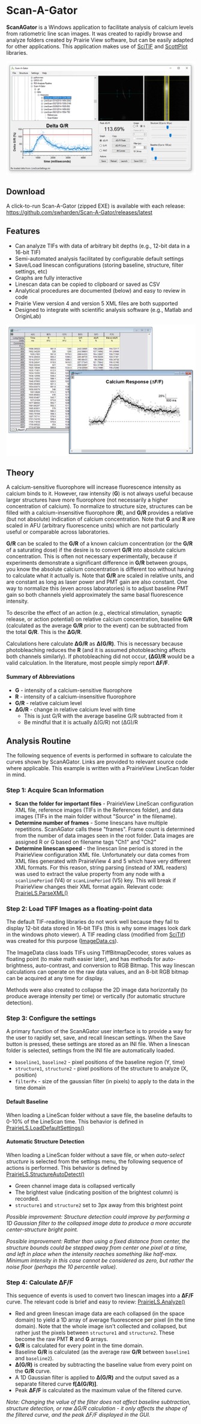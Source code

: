 # Scan-A-Gator
**ScanAGator** is a Windows application to facilitate analysis of calcium levels from ratiometric line scan images. It was created to rapidly browse and analyze folders created by Prairie View software, but can be easily adapted for other applications. This application makes use of [SciTIF](https://github.com/swharden/SciTIF) and [ScottPlot](https://github.com/swharden/ScottPlot) libraries.

![](src/ScanAGator/screenshot.png)

## Download
A click-to-run Scan-A-Gator (zipped EXE) is available with each release:\
https://github.com/swharden/Scan-A-Gator/releases/latest

## Features
* Can analyze TIFs with data of arbitrary bit depths (e.g., 12-bit data in a 16-bit TIF)
* Semi-automated analysis facilitated by configurable default settings
* Save/Load linescan configurations (storing baseline, structure, filter settings, etc)
* Graphs are fully interactive
* Linescan data can be copied to clipboard or saved as CSV
* Analytical procedures are documented (below) and easy to review in code
* Prairie View version 4 and version 5 XML files are both supported
* Designed to integrate with scientific analysis software (e.g., Matlab and OriginLab)

![](doc/graphics/Graph1making.png)

## Theory

A calcium-sensitive fluorophore will increase fluorescence intensity as calcium binds to it. However, raw intensity (**G**) is not always useful because larger structures have more fluorophore (not necessarily a higher concentration of calcium). To normalize to structure size, structures can be filled with a calcium-insensitive fluorophore (**R**), and **G/R** provides a relative (but not absolute) indication of calcium concentration. Note that **G** and **R** are scaled in AFU (arbitrary fluorescence units) which are not particularly useful or comparable across laboratories.

**G/R** can be scaled to the **G/R** of a known calcium concentration (or the **G/R** of a saturating dose) if the desire is to convert **G/R** into absolute calcium concentration. This is often not necessary experimentally, because if experiments demonstrate a significant difference in **G/R** between groups, you know the absolute calcium concentration is different too without having to calculate what it actually is. Note that **G/R** are scaled in relative units, and are constant as long as laser power and PMT gain are also constant. One way to normalize this (even across laboratories) is to adjust baseline PMT gain so both channels yield approximately the same basal fluorescence intensity.

To describe the effect of an action (e.g., electrical stimulation, synaptic release, or action potential) on relative calcium concentration, baseline **G/R** (calculated as the average **G/R** prior to the event) can be subtracted from the total **G/R**. This is the **ΔG/R**. 

Calculations here calculate **ΔG/R** as **Δ(G/R)**. This is necessary because photobleaching reduces the **R** (and it is assumed photobleaching affects both channels similarly). If photobleaching did not occur, **(ΔG)/R** would be a valid calculation. In the literature, most people simply report **ΔF/F**.

#### Summary of Abbreviations
* **G** - intensity of a calcium-sensitive fluorophore 
* **R** - intensity of a calcium-insensitive fluorophore
* **G/R** - relative calcium level
* **ΔG/R** - change in relative calcium level with time
  * This is just G/R with the average baseline G/R subtracted from it
  * Be mindful that it is actually Δ(G/R) not (ΔG)/R
  

## Analysis Routine
The following sequence of events is performed in software to calculate the curves shown by ScanAGator. Links are provided to relevant source code where applicable. This example is written with a PrairieView LineScan folder in mind.

### Step 1: Acquire Scan Information
* **Scan the folder for important files** - PrairieView LineScan configuration XML file, reference images (TIFs in the References folder), and data images (TIFs in the main folder without "Source" in the filename).
* **Determine number of frames** - Some linescans have multiple repetitions. ScanAGator calls these "frames". Frame count is determined from the number of data images seen in the root folder. Data images are assigned R or G based on filename tags "Ch1" and "Ch2"
* **Determine linescan speed** - the linescan line period is stored in the PrairieView configuration XML file. Unfortunately our data comes from XML files generated with PrairieView 4 and 5 which have very different XML formats. For this reason, string parsing (instead of XML readers) was used to extract the value property from any node with a `scanlinePeriod` (V4) or `scanLinePeriod` (V5) key. This will break if PrairieView changes their XML format again. Relevant code: [PrairieLS.ParseXML()](https://github.com/swharden/Scan-A-Gator/blob/703fa24fa5bf4e1e287558d2b0d1694d66397dc8/src/ScanAGator/PrairieLS.cs#L179-L203)

### Step 2: Load TIFF Images as a floating-point data
The default TIF-reading libraries do not work well because they fail to display 12-bit data stored in 16-bit TIFs (this is why some images look dark in the windows photo viewer). A TIF reading class (modified from [SciTif](https://github.com/swharden/SciTIF)) was created for this purpose ([ImageData.cs](https://github.com/swharden/Scan-A-Gator/blob/703fa24fa5bf4e1e287558d2b0d1694d66397dc8/src/ScanAGator/ImageData.cs)).  

The ImageData class loads TIFs using TiffBitmapDecoder, stores values as floating point (to make math easier later), and has methods for auto-brightness, auto-contrast, and conversion to RGB Bitmap. This way linescan calculations can operate on the raw data values, and an 8-bit RGB bitmap can be acquired at any time for display. 

Methods were also created to collapse the 2D image data horizontally (to produce average intensity per time) or vertically (for automatic structure detection).

### Step 3: Configure the settings

A primary function of the ScanAGator user interface is to provide a way for the user to rapidly set, save, and recall linescan settings. When the Save button is pressed, these settings are stored as an INI file. When a linescan folder is selected, settings from the INI file are automatically loaded.

* `baseline1`, `baseline2` - pixel positions of the baseline region (Y, time)
* `structure1`, `structure2` - pixel positions of the structure to analyze (X, position)
* `filterPx` - size of the gaussian filter (in pixels) to apply to the data in the time domain

#### Default Baseline
When loading a LineScan folder without a save file, the baseline defaults to 0-10% of the LineScan time. This behavior is defined in [PrairieLS.LoadDefaultSettings()](https://github.com/swharden/Scan-A-Gator/blob/703fa24fa5bf4e1e287558d2b0d1694d66397dc8/src/ScanAGator/PrairieLS.cs#L255-L258)

#### Automatic Structure Detection
When loading a LineScan folder without a save file, or when _auto-select structure_ is selected from the settings menu, the following sequence of actions is performed. This behavior is defined by [PrairieLS.StructureAutoDetect()](https://github.com/swharden/Scan-A-Gator/blob/703fa24fa5bf4e1e287558d2b0d1694d66397dc8/src/ScanAGator/PrairieLS.cs#L264-L282)
* Green channel image data is collapsed vertically
* The brightest value (indicating position of the brightest column) is recorded.
* `structure1` and `structure2` set to 3px away from this brightest point

_Possible improvement: Structure detection could improve by performing a 1D Gaussian filter to the collapsed image data to produce a more accurate center-structure bright point._

_Possible improvement: Rather than using a fixed distance from center, the structure bounds could be stepped away from center one pixel at a time, and left in place when the intensity reaches something like half-max. Minimum intensity in this case cannot be considered as zero, but rather the noise floor (perhaps the 10 percentile value)._

### Step 4: Calculate ΔF/F

This sequence of events is used to convert two linescan images into a **ΔF/F** curve. The relevant code is brief and easy to review: [PrairieLS.Analyze()](https://github.com/swharden/Scan-A-Gator/blob/703fa24fa5bf4e1e287558d2b0d1694d66397dc8/src/ScanAGator/PrairieLS.cs#L394-L428)

* Red and green linescan image data are each collapsed (in the space domain) to yield a 1D array of average fluorescence per pixel (in the time domain). Note that the whole image isn't collected and collapsed, but rather just the pixels between `structure1` and `structure2`. These become the raw PMT **R** and **G** arrays.
* **G/R** is calculated for every point in the time domain.
* Baseline **G/R** is calculated (as the average raw **G/R** between `baseline1` and `baseline2`).
* **Δ(G/R)** is created by subtracting the baseline value from every point on the **G/R** curve.
* A 1D Gaussian filter is applied to **Δ(G/R)** and the output saved as a separate filtered curve **f[Δ(G/R)]**.
* Peak **ΔF/F** is calculated as the maximum value of the filtered curve.

_Note: Changing the value of the filter does not affect baseline subtraction, structure detection, or raw ΔG/R calculation - it only affects the shape of the filtered curve, and the peak ΔF/F displayed in the GUI._
